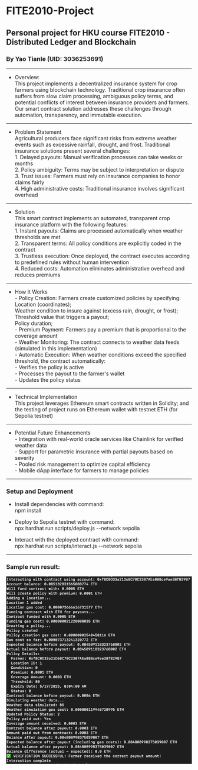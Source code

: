 # FITE2010-Project
## Personal project for HKU course FITE2010 - Distributed Ledger and Blockchain
### By Yao Tianle (UID: 3036253691)
-------------------
- Overview:
<br> This project implements a decentralized insurance system for crop farmers using blockchain technology. Traditional crop insurance often suffers from slow claim processing, ambiguous policy terms, and potential conflicts of interest between insurance providers and farmers. Our smart contract solution addresses these challenges through automation, transparency, and immutable execution.
-------------------
- Problem Statement
<br> Agricultural producers face significant risks from extreme weather events such as excessive rainfall, drought, and frost. Traditional insurance solutions present several challenges:
<br> 1. Delayed payouts: Manual verification processes can take weeks or months
<br> 2. Policy ambiguity: Terms may be subject to interpretation or dispute
<br> 3. Trust issues: Farmers must rely on insurance companies to honor claims fairly
<br> 4. High administrative costs: Traditional insurance involves significant overhead
-------------------
- Solution
<br> This smart contract implements an automated, transparent crop insurance platform with the following features:
<br> 1. Instant payouts: Claims are processed automatically when weather thresholds are met
<br> 2. Transparent terms: All policy conditions are explicitly coded in the contract
<br> 3. Trustless execution: Once deployed, the contract executes according to predefined rules without human intervention
<br> 4. Reduced costs: Automation eliminates administrative overhead and reduces premiums
-------------------
- How It Works
<br> - Policy Creation: Farmers create customized policies by specifying: 
<br> Location (coordinates);
<br> Weather condition to insure against (excess rain, drought, or frost);
<br> Threshold value that triggers a payout;
<br> Policy duration;
<br> - Premium Payment: Farmers pay a premium that is proportional to the coverage amount
<br> - Weather Monitoring: The contract connects to weather data feeds (simulated in this implementation)
<br> - Automatic Execution: When weather conditions exceed the specified threshold, the contract automatically:
<br> - Verifies the policy is active
<br> - Processes the payout to the farmer's wallet
<br> - Updates the policy status
-------------------
- Technical Implementation
<br> This project leverages Ethereum smart contracts written in Solidity; and the testing of project runs on Ethereum wallet with testnet ETH (for Sepolia testnet)
-------------------
- Potential Future Enhancements
<br> - Integration with real-world oracle services like Chainlink for verified weather data
<br> - Support for parametric insurance with partial payouts based on severity
<br> - Pooled risk management to optimize capital efficiency
<br> - Mobile dApp interface for farmers to manage policies
-------------------
### Setup and Deployment
- Install dependencies with command:
<br> npm install

- Deploy to Sepolia testnet with command:
<br> npx hardhat run scripts/deploy.js --network sepolia

- Interact with the deployed contract with command:
<br> npx hardhat run scripts/interact.js --network sepolia
-------------------
### Sample run result:
![Crop Insurance System](sample_run.png)
